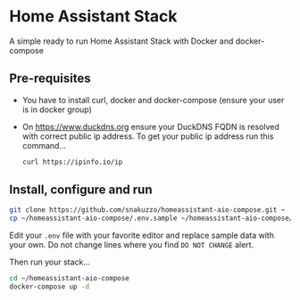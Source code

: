 # Home Assistant Stack

A simple ready to run Home Assistant Stack with Docker and docker-compose

## Pre-requisites

- You have to install curl, docker and docker-compose (ensure your user is in docker group)

- On https://www.duckdns.org ensure your DuckDNS FQDN is resolved with correct public ip address.
  To get your public ip address run this command...

  ```bash
  curl https://ipinfo.io/ip
  ```

## Install, configure and run

```bash
git clone https://github.com/snakuzzo/homeassistant-aio-compose.git ~
cp ~/homeassistant-aio-compose/.env.sample ~/homeassistant-aio-compose/.env
```

Edit your `.env` file with your favorite editor and replace sample data with your own.
Do not change lines where you find `DO NOT CHANGE` alert.

Then run your stack...

```bash
cd ~/homeassistant-aio-compose
docker-compose up -d
```


